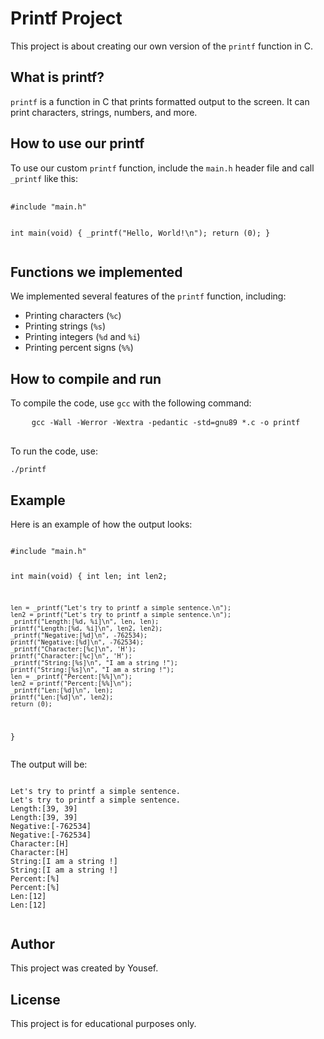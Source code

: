 <h1>Printf Project</h1>
  <p>This project is about creating our own version of the <code>printf</code> function in C.</p>
  <h2>What is printf?</h2>
  <p><code>printf</code> is a function in C that prints formatted output to the screen. It can print characters, strings, numbers, and more.</p>
  <h2>How to use our printf</h2>
  <p>To use our custom <code>printf</code> function, include the <code>main.h</code> header file and call <code>_printf</code> like this:</p>
  <pre>
  <code>
#include "main.h"

int main(void)
{
    _printf("Hello, World!\n");
    return (0);
}
  </code>
  </pre>

  <h2>Functions we implemented</h2>
  <p>We implemented several features of the <code>printf</code> function, including:</p>
  <ul>
    <li>Printing characters (<code>%c</code>)</li>
    <li>Printing strings (<code>%s</code>)</li>
    <li>Printing integers (<code>%d</code> and <code>%i</code>)</li>
    <li>Printing percent signs (<code>%%</code>)</li>
  </ul>
  <h2>How to compile and run</h2>
  <p>To compile the code, use <code>gcc</code> with the following command:</p>
  <pre>
    <code>gcc -Wall -Werror -Wextra -pedantic -std=gnu89 *.c -o printf</code>
  </pre>
  <p>To run the code, use:</p>
  <pre><code>./printf</code></pre>
  <h2>Example</h2>
  <p>Here is an example of how the output looks:</p>
  <pre><code>
#include "main.h"

int main(void)
{
    int len;
    int len2;

    len = _printf("Let's try to printf a simple sentence.\n");
    len2 = printf("Let's try to printf a simple sentence.\n");
    _printf("Length:[%d, %i]\n", len, len);
    printf("Length:[%d, %i]\n", len2, len2);
    _printf("Negative:[%d]\n", -762534);
    printf("Negative:[%d]\n", -762534);
    _printf("Character:[%c]\n", 'H');
    printf("Character:[%c]\n", 'H');
    _printf("String:[%s]\n", "I am a string !");
    printf("String:[%s]\n", "I am a string !");
    len = _printf("Percent:[%%]\n");
    len2 = printf("Percent:[%%]\n");
    _printf("Len:[%d]\n", len);
    printf("Len:[%d]\n", len2);
    return (0);
}
  </code></pre>
  <p>The output will be:</p>
  <pre><code>
Let's try to printf a simple sentence.
Let's try to printf a simple sentence.
Length:[39, 39]
Length:[39, 39]
Negative:[-762534]
Negative:[-762534]
Character:[H]
Character:[H]
String:[I am a string !]
String:[I am a string !]
Percent:[%]
Percent:[%]
Len:[12]
Len:[12]
  </code></pre>
  <h2>Author</h2>
  <p>This project was created by Yousef.</p>
  <h2>License</h2>
  <p>This project is for educational purposes only.</p>

